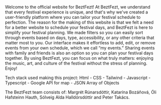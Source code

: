 Welcome to the official website for BeztFezt!
At BeztFezt, we understand that every festival experience is unique, and that's why we've created a user-friendly platform where you can tailor your festival schedule to perfection. 
The reason for the making of this website is that we felt a need for a better website to schedule your festival days, and BeztFezt is here to simplify your festival planning.
We made filters so you can easily sort through events based on days, type, accessibility, or any other criteria that matter most to you. 
Our interface makes it effortless to add, edit, or remove events from your own schedule, which we call “my events.” 
Sharing events with family and friends is also an option so you can plan your festival days together. 
By using BeztFezt, you can focus on what truly matters: enjoying the music, art, and culture of the festival without the stress of planning.
Enjoy!

Tech stack used making this project:
Html - CSS - Tailwind - Javascript - Typescript - Google API for map - JSON Array of Objects

The BeztFezt team consists of:
Margrét Rúnarsdóttir, Katarína Bozáňová, Óli Hafsteinn Hauth, Sólveig Alda Halldórsdóttir and Peter Takács.
